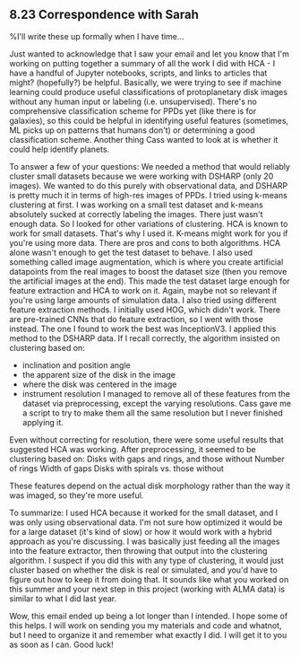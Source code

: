 ## 8.23 Correspondence with Sarah
%I'll write these up formally when I have time...

Just wanted to acknowledge that I saw your email and let you know that I'm working on putting together a summary of all the work I did with HCA - I have a handful of Jupyter notebooks, scripts, and links to articles that might? (hopefully?) be helpful. Basically, we were trying to see if machine learning could produce useful classifications of protoplanetary disk images without any human input or labeling (i.e. unsupervised). There's no comprehensive classification scheme for PPDs yet (like there is for galaxies), so this could be helpful in identifying useful features (sometimes, ML picks up on patterns that humans don't) or determining a good classification scheme. Another thing Cass wanted to look at is whether it could help identify planets. 

To answer a few of your questions:
We needed a method that would reliably cluster small datasets because we were working with DSHARP (only 20 images). We wanted to do this purely with observational data, and DSHARP is pretty much it in terms of high-res images of PPDs. 
I tried using k-means clustering at first. I was working on a small test dataset and k-means absolutely sucked at correctly labeling the images. There just wasn't enough data. So I looked for other variations of clustering. HCA is known to work for small datasets. That's why I used it. K-means might work for you if you're using more data. There are pros and cons to both algorithms. 
HCA alone wasn't enough to get the test dataset to behave. I also used something called image augmentation, which is where you create artificial datapoints from the real images to boost the dataset size (then you remove the artificial images at the end). This made the test dataset large enough for feature extraction and HCA to work on it. Again, maybe not so relevant if you're using large amounts of simulation data. 
I also tried using different feature extraction methods. I initially used HOG, which didn't work. There are pre-trained CNNs that do feature extraction, so I went with those instead. The one I found to work the best was InceptionV3. 
I applied this method to the DSHARP data. If I recall correctly, the algorithm insisted on clustering based on:
-  inclination and position angle
- the apparent size of the disk in the image
- where the disk was centered in the image
- instrument resolution
I managed to remove all of these features from the dataset via preprocessing, except the varying resolutions. Cass gave me a script to try to make them all the same resolution but I never finished applying it.

Even without correcting for resolution, there were some useful results that suggested HCA was working. After preprocessing, it seemed to be clustering based on:
Disks with gaps and rings, and those without
Number of rings
Width of gaps
Disks with spirals vs. those without

These features depend on the actual disk morphology rather than the way it was imaged, so they're more useful. 

To summarize:
I used HCA because it worked for the small dataset, and I was only using observational data. I'm not sure how optimized it would be for a large dataset (it's kind of slow) or how it would work with a hybrid approach as you're discussing. I was basically just feeding all the images into the feature extractor, then throwing that output into the clustering algorithm. I suspect if you did this with any type of clustering, it would just cluster based on whether the disk is real or simulated, and you'd have to figure out how to keep it from doing that. It sounds like what you worked on this summer and your next step in this project (working with ALMA data) is similar to what I did last year.

Wow, this email ended up being a lot longer than I intended. I hope some of this helps. I will work on sending you my materials and code and whatnot, but I need to organize it and remember what exactly I did. I will get it to you as soon as I can. Good luck!
